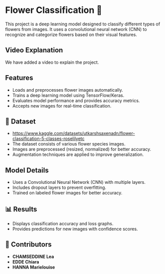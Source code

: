 # Flower Classification 🌸

This project is a deep learning model designed to classify different types of flowers from images. It uses a convolutional neural network (CNN) to recognize and categorize flowers based on their visual features.
## Video Explanation

We have added a video to explain the project.
## Features
- Loads and preprocesses flower images automatically.
- Trains a deep learning model using TensorFlow/Keras.
- Evaluates model performance and provides accuracy metrics.
- Accepts new images for real-time classification.

## 📂 Dataset
- https://www.kaggle.com/datasets/utkarshsaxenadn/flower-classification-5-classes-roselilyetc
- The dataset consists of various flower species images.
- Images are preprocessed (resized, normalized) for better accuracy.
- Augmentation techniques are applied to improve generalization.

## Model Details
- Uses a Convolutional Neural Network (CNN) with multiple layers.
- Includes dropout layers to prevent overfitting.
- Trained on labeled flower images for better accuracy.

## 📊 Results
- Displays classification accuracy and loss graphs.
- Provides predictions for new images with confidence scores.


## 👥 Contributors

- **CHAMSEDDINE Lea**
- **EDDE Chiara**
- **HANNA Marielouise**

